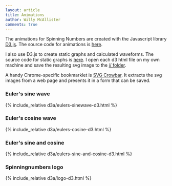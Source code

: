 ```yaml
---
layout: article
title: Animations
author: Willy McAllister
comments: true
---
```


The animations for Spinning Numbers are created with the Javascript library [D3.js](https://d3js.org). The source code for animations is [here](https://github.com/willymcallister/spinningnumbers/tree/master/_articles/d3a).

I also use D3.js to create static graphs and calculated waveforms. The source code for static graphs is [here](https://github.com/willymcallister/spinningnumbers/tree/master/assets/d3). I open each d3 html file on my own machine and save the resulting svg image to the [i/ folder](https://github.com/willymcallister/willymcallister.github.io/tree/master/i). 

A handy Chrome-specific bookmarklet is [SVG Crowbar](https://nytimes.github.io/svg-crowbar/). It extracts the svg images from a web page and presents it in a form that can be saved. 

### Euler's sine wave  

{% include_relative d3a/eulers-sinewave-d3.html %}

### Euler's cosine wave

{% include_relative d3a/eulers-cosine-d3.html %}

### Euler's sine and cosine  

{% include_relative d3a/eulers-sine-and-cosine-d3.html %}

### Spinningnumbers logo  

{% include_relative d3a/logo-d3.html %}



